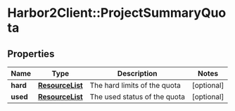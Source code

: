 # Harbor2Client::ProjectSummaryQuota

## Properties
Name | Type | Description | Notes
------------ | ------------- | ------------- | -------------
**hard** | [**ResourceList**](ResourceList.md) | The hard limits of the quota | [optional] 
**used** | [**ResourceList**](ResourceList.md) | The used status of the quota | [optional] 


